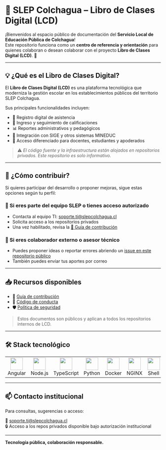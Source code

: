 # 📘 SLEP Colchagua – Libro de Clases Digital (LCD)

¡Bienvenidos al espacio público de documentación del **Servicio Local de Educación Pública de Colchagua**!  
Este repositorio funciona como un **centro de referencia y orientación** para quienes colaboran o desean colaborar con el proyecto **Libro de Clases Digital (LCD)**. 🚀

---

## 💡 ¿Qué es el Libro de Clases Digital?

El **Libro de Clases Digital (LCD)** es una plataforma tecnológica que moderniza la gestión escolar en los establecimientos públicos del territorio SLEP Colchagua.

Sus principales funcionalidades incluyen:

- 📅 Registro digital de asistencia
- 📝 Ingreso y seguimiento de calificaciones
- 📊 Reportes administrativos y pedagógicos
- 🔗 Integración con SIGE y otros sistemas MINEDUC
- 📱 Acceso diferenciado para docentes, estudiantes y apoderados

> ⚠️ _El código fuente y la infraestructura están alojados en repositorios privados. Este repositorio es solo informativo._

---

## 📂 ¿Cómo contribuir?

Si quieres participar del desarrollo o proponer mejoras, sigue estas opciones según tu perfil:

### 🔐 Si eres parte del equipo SLEP o tienes acceso autorizado

- Contacta al equipo TI: [soporte.ti@slepcolchagua.cl](mailto:soporte.ti@slepcolchagua.cl)
- Solicita acceso a los repositorios privados
- Una vez habilitado, revisa la [📘 Guía de contribución](../docs/GUIA_CONTRIBUCION.md)

### 📨 Si eres colaborador externo o asesor técnico

- Puedes proponer ideas o reportar errores abriendo un [issue en este repositorio público](https://github.com/SLEP-Colchagua-LCD/portal/issues)
- También puedes enviar tus aportes por correo

---

## 📥 Recursos disponibles

- 🤝 [Guía de contribución](../docs/GUIA_CONTRIBUCION.md)
- 📜 [Código de conducta](../docs/CODIGO_CONDUCTA.md)
- 🛡️ [Política de seguridad](../docs/POLITICA_SEGURIDAD.md)

> Estos documentos son públicos y aplican a todos los repositorios internos de LCD.

---

## 🛠️ Stack tecnológico

<table>
  <tr>
    <td align="center"><img src="https://cdn.jsdelivr.net/gh/devicons/devicon/icons/angularjs/angularjs-original.svg" width="40"/><br>Angular</td>
    <td align="center"><img src="https://cdn.jsdelivr.net/gh/devicons/devicon/icons/nodejs/nodejs-original.svg" width="40"/><br>Node.js</td>
    <td align="center"><img src="https://cdn.jsdelivr.net/gh/devicons/devicon/icons/typescript/typescript-original.svg" width="40"/><br>TypeScript</td>
    <td align="center"><img src="https://cdn.jsdelivr.net/gh/devicons/devicon/icons/python/python-original.svg" width="40"/><br>Python</td>
    <td align="center"><img src="https://cdn.jsdelivr.net/gh/devicons/devicon/icons/docker/docker-original.svg" width="40"/><br>Docker</td>
    <td align="center"><img src="https://cdn.jsdelivr.net/gh/devicons/devicon/icons/nginx/nginx-original.svg" width="40"/><br>NGINX</td>
    <td align="center"><img src="https://cdn.jsdelivr.net/gh/devicons/devicon/icons/bash/bash-original.svg" width="40"/><br>Shell</td>
    <td align="center"><img src="https://cdn.jsdelivr.net/gh/devicons/devicon/icons/linux/linux-original.svg" width="40"/><br>Linux</td>
  </tr>
</table>

---

## 📫 Contacto institucional

Para consultas, sugerencias o acceso:

📧 [soporte.ti@slepcolchagua.cl](mailto:soporte.ti@slepcolchagua.cl)  
🔒 Acceso a los repos privados disponible bajo autorización institucional

---

**Tecnología pública, colaboración responsable.**
